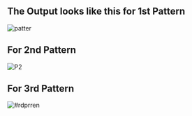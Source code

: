 ## The Output looks like this for 1st Pattern
![patter](https://github.com/KhawajaAbdulMoiz/First-Pattern/assets/156238498/2420ebff-8f8b-4c31-af5c-faffc5b09603)

## For 2nd Pattern
![P2](https://github.com/KhawajaAbdulMoiz/First-Pattern/assets/156238498/425003d0-bdc8-4c8e-9ebd-134f41919170)

## For 3rd Pattern
![#rdprren](https://github.com/KhawajaAbdulMoiz/Patterns-In-C-/assets/156238498/4d9487e5-d653-4576-b5a8-84f7f471d61d)

